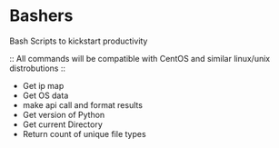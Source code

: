 # Bashers
Bash Scripts to kickstart productivity

:: All commands will be compatible with CentOS and similar linux/unix distrobutions ::


- Get ip map
- Get OS data
- make api call and format results
- Get version of Python
- Get current Directory
- Return count of unique file types 

